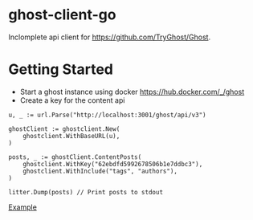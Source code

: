 # ghost-client-go
Inclomplete api client for https://github.com/TryGhost/Ghost.

# Getting Started

* Start a ghost instance using docker https://hub.docker.com/_/ghost
* Create a key for the content api


```
u, _ := url.Parse("http://localhost:3001/ghost/api/v3")

ghostClient := ghostclient.New(
    ghostclient.WithBaseURL(u),
)

posts, _ := ghostClient.ContentPosts(
	ghostclient.WithKey("62ebdfd5992678506b1e7ddbc3"),
	ghostclient.WithInclude("tags", "authors"),
)

litter.Dump(posts) // Print posts to stdout
```
[Example](./example/main.go)